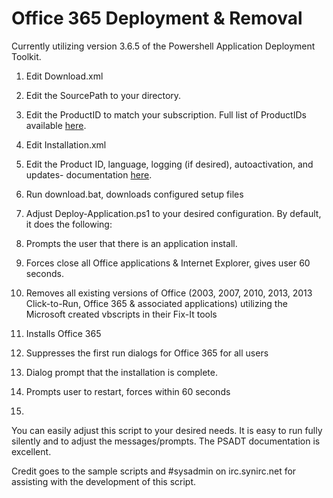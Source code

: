 # Office 365 Deployment & Removal

Currently utilizing version 3.6.5 of the Powershell Application Deployment Toolkit.


1. Edit Download.xml
  1. Edit the SourcePath to your directory.
  2. Edit the ProductID to match your subscription. Full list of ProductIDs available [here](https://support.microsoft.com/en-us/kb/2842297).

2. Edit Installation.xml
  1. Edit the Product ID, language, logging (if desired), autoactivation, and updates- documentation [here](https://technet.microsoft.com/en-us/library/JJ219426.aspx).

3. Run download.bat, downloads configured setup files

4. Adjust Deploy-Application.ps1 to your desired configuration. By default, it does the following:
  1. Prompts the user that there is an application install.
  2. Forces close all Office applications & Internet Explorer, gives user 60 seconds.
  3. Removes all existing versions of Office (2003, 2007, 2010, 2013, 2013 Click-to-Run, Office 365 & associated applications) utilizing the Microsoft created vbscripts in their Fix-It tools
  4. Installs Office 365
  5. Suppresses the first run dialogs for Office 365 for all users
  6. Dialog prompt that the installation is complete.
  7. Prompts user to restart, forces within 60 seconds

5. 

You can easily adjust this script to your desired needs. It is easy to run fully silently and to adjust the messages/prompts. The PSADT documentation is excellent. 

Credit goes to the sample scripts and #sysadmin on irc.synirc.net for assisting with the development of this script.
